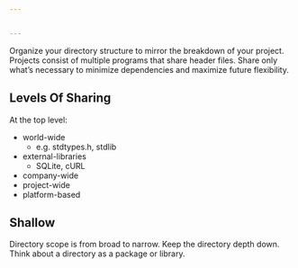 ```yaml
---


---
```


<p>Organize your directory structure to mirror the breakdown of your project. Projects consist of multiple programs that share header files. Share only what’s necessary to minimize dependencies and maximize future flexibility.</p>
<h2 id="levels-of-sharing">Levels Of Sharing</h2>
<p>At the top level:</p>
<ul>
<li>world-wide
<ul>
<li>e.g. stdtypes.h, stdlib</li>
</ul>
</li>
<li>external-libraries
<ul>
<li>SQLite, cURL</li>
</ul>
</li>
<li>company-wide</li>
<li>project-wide</li>
<li>platform-based</li>
</ul>
<h2 id="shallow">Shallow</h2>
<p>Directory scope is from broad to narrow. Keep the directory depth down. Think about a directory as a package or library.</p>

